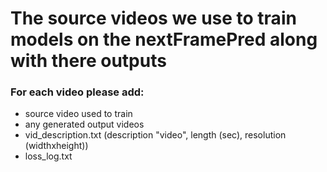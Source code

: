 # The source videos we use to train models on the nextFramePred along with there outputs

### For each video please add:
- source video used to train
- any generated output videos
- vid_description.txt (description "video", length (sec), resolution (widthxheight))
- loss_log.txt
